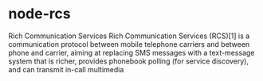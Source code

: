 # node-rcs
Rich Communication Services
Rich Communication Services (RCS)[1] is a communication protocol between mobile telephone carriers and between phone and carrier, aiming at replacing SMS messages with a text-message system that is richer, provides phonebook polling (for service discovery), and can transmit in-call multimedia
